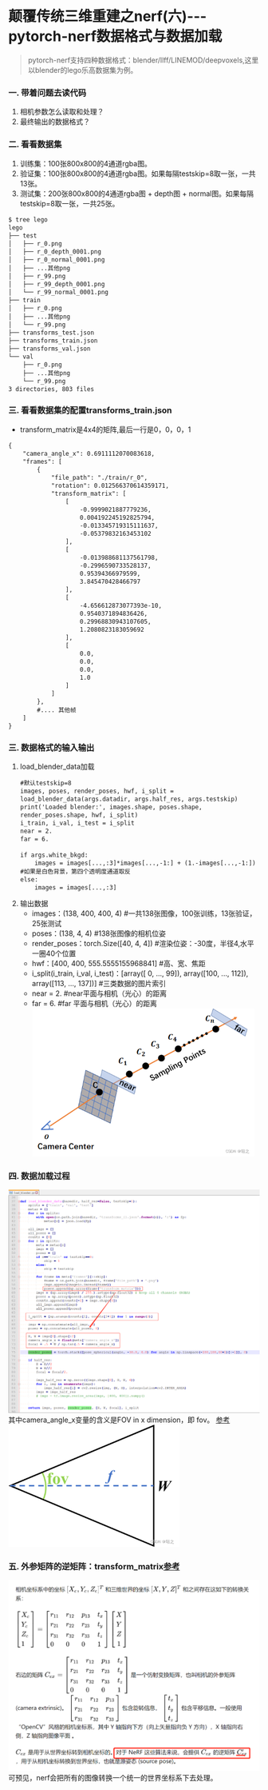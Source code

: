 # 颠覆传统三维重建之nerf(六)---pytorch-nerf数据格式与数据加载
> pytorch-nerf支持四种数据格式：blender/llff/LINEMOD/deepvoxels,这里以blender的lego乐高数据集为例。

### 一. 带着问题去读代码
1. 相机参数怎么读取和处理？
2. 最终输出的数据格式？

### 二. 看看数据集
1. 训练集：100张800x800的4通道rgba图。
2. 验证集：100张800x800的4通道rgba图。如果每隔testskip=8取一张，一共13张。
3. 测试集：200张800x800的4通道rgba图 + depth图 +  normal图。如果每隔testskip=8取一张，一共25张。
```
$ tree lego
lego
├── test
│   ├── r_0.png
│   ├── r_0_depth_0001.png
│   ├── r_0_normal_0001.png
│   ├── ...其他png
│   ├── r_99.png
│   ├── r_99_depth_0001.png
│   └── r_99_normal_0001.png
├── train
│   ├── r_0.png
│   ├── ...其他png
│   └── r_99.png
├── transforms_test.json
├── transforms_train.json
├── transforms_val.json
└── val
    ├── r_0.png
    ├── ...其他png
    └── r_99.png
3 directories, 803 files
```

### 三. 看看数据集的配置transforms_train.json
- transform_matrix是4x4的矩阵,最后一行是0，0，0，1
```
{
    "camera_angle_x": 0.6911112070083618,
    "frames": [
        {
            "file_path": "./train/r_0",
            "rotation": 0.012566370614359171,
            "transform_matrix": [
                [
                    -0.9999021887779236,
                    0.004192245192825794,
                    -0.013345719315111637,
                    -0.05379832163453102
                ],
                [
                    -0.013988681137561798,
                    -0.2996590733528137,
                    0.95394366979599,
                    3.845470428466797
                ],
                [
                    -4.656612873077393e-10,
                    0.9540371894836426,
                    0.29968830943107605,
                    1.2080823183059692
                ],
                [
                    0.0,
                    0.0,
                    0.0,
                    1.0
                ]
            ]
        },
        #.... 其他帧
    ]
}
```
### 三. 数据格式的输入输出
1. load_blender_data加载
    ```
    #默认testskip=8
    images, poses, render_poses, hwf, i_split = load_blender_data(args.datadir, args.half_res, args.testskip)
    print('Loaded blender:', images.shape, poses.shape, render_poses.shape, hwf, i_split)
    i_train, i_val, i_test = i_split
    near = 2.
    far = 6.

    if args.white_bkgd:
        images = images[...,:3]*images[...,-1:] + (1.-images[...,-1:]) #如果是白色背景，第四个透明度通道取反
    else:
        images = images[...,:3]
    ```
2. 输出数据
    - images：(138, 400, 400, 4) #一共138张图像，100张训练，13张验证，25张测试
    - poses：(138, 4, 4) #138张图像的相机位姿
    - render_poses：torch.Size([40, 4, 4]) #渲染位姿：-30度，半径4,水平一圈40个位置
    - hwf：[400, 400, 555.5555155968841] #高、宽、焦距
    - i_split(i_train, i_val, i_test)：[array([ 0, ..., 99]), array([100, ..., 112]), array([113, ..., 137])] #三类数据的图片索引
    - near = 2. #near平面与相机（光心）的距离
    - far = 6.  #far 平面与相机（光心）的距离
    ![](.images/02d14106.png)

### 四. 数据加载过程
![](.images/910c5b16.png)
其中camera_angle_x变量的含义是FOV in x dimension，即 fov。
[参考](https://blog.csdn.net/OrdinaryMatthew/article/details/125779721)
![](.images/4287a20d.png)

### 五. 外参矩阵的逆矩阵：transform_matrix[参考](https://zhuanlan.zhihu.com/p/569903357)
![](.images/0e38aede.png)
可预见，nerf会把所有的图像转换一个统一的世界坐标系下去处理。


